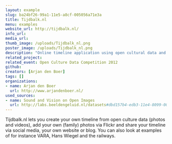 ```yaml
---
layout: example
slug: ba24bf26-99a1-11e5-a8cf-005056a71e3a
title: Tijdbalk.nl
menu: examples
website_url: http://tijdbalk.nl/
info_url: 
media_url: 
thumb_image: /uploads/Tijdbalk_nl.png
poster_image: /uploads/Tijdbalk_nl.png
description: "Online timeline application using open cultural data and your own photos"
related_project: 
related_event: Open Culture Data Competition 2012
github: 
creators: [Arjan den Boer]
tags: []
organizations: 
- name: Arjan den Boer
  url: http://www.arjandenboer.nl/
used_sources: 
- name: Sound and Vision on Open Images
  url: http://labs.beeldengeluid.nl/datasets#dbd157b4-edb3-11e4-8099-005056a71e3a
---
```


Tijdbalk.nl lets you create your own timeline from open culture data (photos and videos), add your own (family) photos via Flickr and share your timeline via social media, your own website or blog. You can also look at examples of for instance VARA, Hans Wiegel and the railways.
